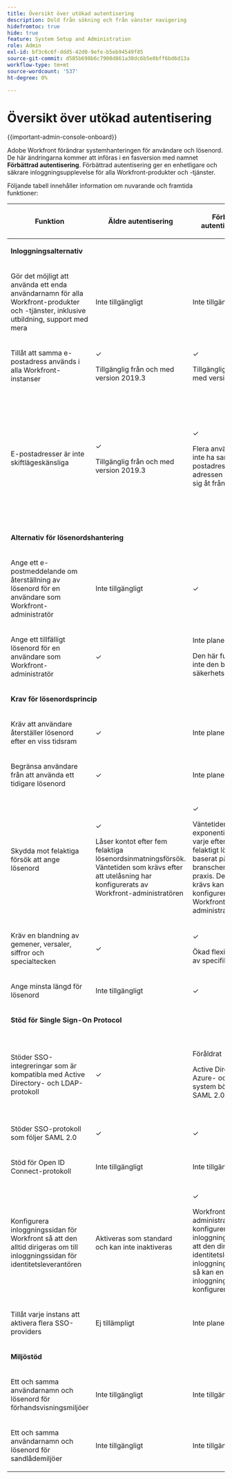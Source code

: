 ```yaml
---
title: Översikt över utökad autentisering
description: Dold från sökning och från vänster navigering
hidefromtoc: true
hide: true
feature: System Setup and Administration
role: Admin
exl-id: bf3c6c6f-ddd5-42d0-9efe-b5eb94549f85
source-git-commit: d585b698b6c7900d861a30dc6b5e0bff6bd6d13a
workflow-type: tm+mt
source-wordcount: '537'
ht-degree: 0%

---
```


# Översikt över utökad autentisering

<!-- enhanced authentication is no longer available for workfront customers -->

{{important-admin-console-onboard}}

Adobe Workfront förändrar systemhanteringen för användare och lösenord. De här ändringarna kommer att införas i en fasversion med namnet **Förbättrad autentisering**. Förbättrad autentisering ger en enhetligare och säkrare inloggningsupplevelse för alla Workfront-produkter och -tjänster.

Följande tabell innehåller information om nuvarande och framtida funktioner:

<table style="table-layout:auto"> 
 <col> 
 <col> 
 <col> 
 <col data-mc-conditions=""> 
 <thead> 
  <tr> 
   <th> <p><strong>Funktion</strong> </p> </th> 
   <th><strong>Äldre autentisering</strong> </th> 
   <th><strong>Förbättrad autentisering 1.0</strong> </th> 
   <th> <p>Förbättrad autentisering 2.0</p> </th> 
  </tr> 
 </thead> 
 <tbody> 
  <tr> 
   <td colspan="3"> <p><strong>Inloggningsalternativ</strong> </p> </td> 
   <td> <p> </p> </td> 
  </tr> 
  <tr> 
   <td> <p>Gör det möjligt att använda ett enda användarnamn för alla Workfront-produkter och -tjänster, inklusive utbildning, support med mera</p> </td> 
   <td>Inte tillgängligt</td> 
   <td> <p>Inte tillgängligt</p> </td> 
   <td> <p>✓</p> </td> 
  </tr> 
  <tr> 
   <td> <p>Tillåt att samma e-postadress används i alla Workfront-instanser</p> </td> 
   <td> <p>✓</p> <p>Tillgänglig från och med version 2019.3</p> </td> 
   <td> <p>✓</p> <p>Tillgänglig från och med version 2019.3</p> </td> 
   <td> <p>✓</p> <p>Tillgänglig från och med version 2019.3</p> </td> 
  </tr> 
  <tr> 
   <td> <p>E-postadresser är inte skiftlägeskänsliga</p> </td> 
   <td> <p>✓</p> <p>Tillgänglig från och med version 2019.3</p> </td> 
   <td> <p>✓</p> <p>Flera användare kan inte ha samma e-postadress om adressen bara skiljer sig åt från fall till fall. </p> </td> 
   <td> <p>✓</p> <p>Flera användare kan inte ha samma e-postadress om adressen bara skiljer sig åt från fall till fall. </p> <p>Workfront-administratörer meddelas i slutet av 2019 för att börja korrigera dubblettadresser.</p> </td> 
  </tr> 
  <tr> 
   <td colspan="3"> <p><strong>Alternativ för lösenordshantering</strong> </p> </td> 
   <td> <p> </p> </td> 
  </tr> 
  <tr> 
   <td> <p>Ange ett e-postmeddelande om återställning av lösenord för en användare som Workfront-administratör</p> </td> 
   <td> <p>Inte tillgängligt </p> </td> 
   <td> <p>✓</p> </td> 
   <td> <p>✓</p> </td> 
  </tr> 
  <tr> 
   <td> <p>Ange ett tillfälligt lösenord för en användare som Workfront-administratör</p> </td> 
   <td> <p>✓</p> </td> 
   <td> <p>Inte planerat</p> <p>Den här funktionen är inte den bästa säkerhetsmetoden</p> </td> 
   <td> <p>Inte planerat</p> <p>Den här funktionen är inte den bästa säkerhetsmetoden</p> </td> 
  </tr> 
  <tr> 
   <td colspan="3"> <p><strong>Krav för lösenordsprincip</strong> </p> </td> 
   <td> <p> </p> </td> 
  </tr> 
  <tr> 
   <td> <p>Kräv att användare återställer lösenord efter en viss tidsram</p> </td> 
   <td>✓</td> 
   <td> <p>Inte planerat</p> </td> 
   <td> <p>✓</p> </td> 
  </tr> 
  <tr> 
   <td> <p>Begränsa användare från att använda ett tidigare lösenord </p> </td> 
   <td>✓</td> 
   <td>Inte planerat </td> 
   <td> <p>✓</p> </td> 
  </tr> 
  <tr> 
   <td> <p>Skydda mot felaktiga försök att ange lösenord </p> </td> 
   <td> <p>✓ </p> <p>Låser kontot efter fem felaktiga lösenordsinmatningsförsök. Väntetiden som krävs efter att utelåsning har konfigurerats av Workfront-administratören</p> </td> 
   <td> <p>✓</p> <p>Väntetiden ökar exponentiellt efter varje efterföljande felaktigt lösenord baserat på branschens bästa praxis. Den tid som krävs kan inte konfigureras av Workfront-administratören</p> </td> 
   <td> <p>✓</p> <p>Använder en låsningsalgoritm som proaktivt blockerar en mängd olika misstänkta beteenden.</p> </td> 
  </tr> 
  <tr> 
   <td> <p>Kräv en blandning av gemener, versaler, siffror och specialtecken</p> </td> 
   <td>✓</td> 
   <td> <p>✓ </p> <p>Ökad flexibilitet vid val av specifika krav</p> </td> 
   <td> <p>✓</p> <p> 
     </p> </td> 
  </tr> 
  <tr> 
   <td> <p>Ange minsta längd för lösenord </p> </td> 
   <td> Inte tillgängligt </td> 
   <td> ✓ </td> 
   <td> <p>✓</p> </td> 
  </tr> 
  <!--
   <tr data-mc-conditions="QuicksilverOrClassic.Draft mode"> 
    <td>Restrict users from using more than 2 identical characters in a row</td> 
    <td>Not available</td> 
    <td>Not available</td> 
    <td> <p>✓</p> </td> 
   </tr>
  --> 
  <tr> 
   <td colspan="3"> <p><strong>Stöd för Single Sign-On Protocol</strong></p> </td> 
   <td> </td> 
  </tr> 
  <tr> 
   <td> <p>Stöder SSO-integreringar som är kompatibla med Active Directory- och LDAP-protokoll</p> </td> 
   <td> ✓ </td> 
   <td> <p> Föråldrat</p> <p>Active Directory-, Azure- och LDAP-system bör använda SAML 2.0</p> </td> 
   <td> <p>Föråldrat</p> <p>Active Directory-, Azure- och LDAP-system kan konfigureras med krypterad SAML 2.0 eller OpenID Connect.</p> </td> 
  </tr> 
  <tr> 
   <td> <p>Stöder SSO-protokoll som följer SAML 2.0 </p> </td> 
   <td>✓</td> 
   <td> ✓ </td> 
   <td> <p>✓</p> </td> 
  </tr> 
  <tr> 
   <td> <p>Stöd för Open ID Connect-protokoll</p> </td> 
   <td> <p>Inte tillgängligt</p> </td> 
   <td> <p>Inte tillgängligt</p> </td> 
   <td> <p>✓</p> </td> 
  </tr> 
  <tr> 
   <td> <p> Konfigurera inloggningssidan för Workfront så att den alltid dirigeras om till inloggningssidan för identitetsleverantören </p> </td> 
   <td> Aktiveras som standard och kan inte inaktiveras</td> 
   <td> <p>✓</p> <p>Workfront-administratören kan konfigurera inloggningssidan så att den dirigeras om till identitetsleverantörens inloggningssida eller så kan en eller flera inloggningsknappar konfigureras.</p> </td> 
   <td> <p>✓</p> <p> Workfront-administratörer kan konfigurera inloggningssidan så att den dirigeras om till identitetsleverantörens inloggningssida eller konfigurera en eller flera inloggningsknappar.</p> </td> 
  </tr> 
  <tr> 
   <td> <p>Tillåt varje instans att aktivera flera SSO-providers</p> </td> 
   <td> <p>Ej tillämpligt</p> </td> 
   <td> <p>Inte planerat</p> </td> 
   <td> <p>✓</p> </td> 
  </tr> 
  <tr> 
   <td colspan="3"> <p><strong>Miljöstöd</strong> </p> </td> 
   <td> </td> 
  </tr> 
  <tr> 
   <td> <p>Ett och samma användarnamn och lösenord för förhandsvisningsmiljöer</p> </td> 
   <td> <p>Inte tillgängligt</p> </td> 
   <td> <p>Inte tillgängligt</p> </td> 
   <td> <p>✓</p> </td> 
  </tr> 
  <tr> 
   <td> <p>Ett och samma användarnamn och lösenord för sandlådemiljöer</p> </td> 
   <td> <p>Inte tillgängligt</p> </td> 
   <td> <p>Inte tillgängligt</p> </td> 
   <td> <p>✓</p> </td> 
  </tr> 
  <!--
   <tr> 
    <td> <p>Available for Production environments</p> </td> 
    <td>✓</td> 
    <td> ✓&nbsp;</td> 
    <td> <p>✓</p> </td> 
   </tr>
   <tr data-mc-conditions="QuicksilverOrClassic.Draft mode"> 
    <td> Available for Preview and Sandbox environments&nbsp;</td> 
    <td> ✓&nbsp;</td> 
    <td> ✓</td> 
    <td> <p>✓</p> </td> 
   </tr>
  --> 
 </tbody> 
</table>
